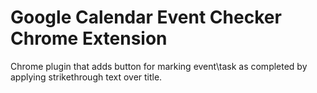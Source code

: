 # Google Calendar Event Checker Chrome Extension

Chrome plugin that adds button for marking event\task as completed by applying
strikethrough text over title.
